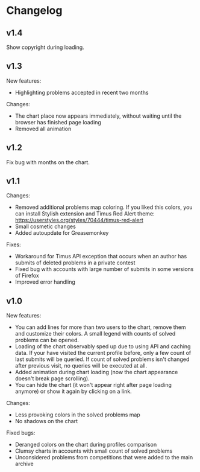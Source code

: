 Changelog
=========

v1.4
----

Show copyright during loading.

v1.3
----

New features:

- Highlighting problems accepted in recent two months

Changes:

- The chart place now appears immediately, without waiting until the browser has finished page loading
- Removed all animation

v1.2
----

Fix bug with months on the chart.

v1.1
----

Changes:

- Removed additional problems map coloring. If you liked this colors, you can install Stylish extension and Timus Red Alert theme: https://userstyles.org/styles/70444/timus-red-alert
- Small cosmetic changes
- Added autoupdate for Greasemonkey

Fixes:

- Workaround for Timus API exception that occurs when an author has submits of deleted problems in a private contest
- Fixed bug with accounts with large number of submits in some versions of Firefox
- Improved error handling


v1.0
----

New features:

- You can add lines for more than two users to the chart, remove them and customize their colors. A small legend with counts of solved problems can be opened.
-  Loading of the chart observably sped up due to using API and caching data. If your have visited the current profile before, only a few count of last submits will be queried. If count of solved problems isn't changed after previous visit, no queries will be executed at all.
- Added animation during chart loading (now the chart appearance doesn't break page scrolling).
- You can hide the chart (it won't appear right after page loading anymore) or show it again by clicking on a link.

Changes:

- Less provoking colors in the solved problems map
- No shadows on the chart

Fixed bugs:

- Deranged colors on the chart during profiles comparison
- Clumsy charts in accounts with small count of solved problems
- Unconsidered problems from competitions that were added to the main archive
